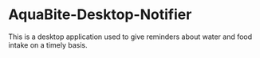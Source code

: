 # AquaBite-Desktop-Notifier
This is a desktop application used to give reminders about water and food intake on a timely basis.

